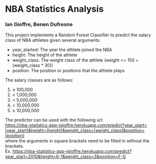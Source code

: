# NBA Statistics Analysis
### Ian Gioffre, Benen Dufresne

This project implements a Random Forest Classifier to predict the salary class of NBA athletes given several arguments:  
* year_started: The year the athlete joined the NBA
* height: The height of the athlete
* weight_class: The weight class of the athlete (weight <= 150 + (weight_class * 30))
* position: The position or positions that the athlete plays

The salary classes are as follows:  
1. &le; 100,000
1. &lt; 1,000,000
1. &lt; 5,000,000
1. &lt; 10,000,000
1. &ge; 10,000,000

The predictor can be used with the following url:  
https://nba-statistics-app-igioffre.herokuapp.com/predict?year_start=[year_start]&height=[height]&weight_class=[weight_class]&position=[position]  
where the arguments in square brackets need to be filled in without the brackets.  
Ex. https://nba-statistics-app-igioffre.herokuapp.com/predict?year_start=2010&height=6-1&weight_class=3&position=F-G